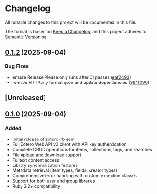 # Changelog

All notable changes to this project will be documented in this file.

The format is based on [Keep a Changelog](https://keepachangelog.com/en/1.0.0/),
and this project adheres to [Semantic Versioning](https://semver.org/spec/v2.0.0.html).

## [0.1.2](https://github.com/andrewhwaller/zotero-rb/compare/v0.1.1...v0.1.2) (2025-09-04)


### Bug Fixes

* ensure Release Please only runs after CI passes ([eaf2493](https://github.com/andrewhwaller/zotero-rb/commit/eaf2493faf9f937b4b05af4afb5c09bbae41d3f7))
* remove HTTParty format :json and update dependencies ([894f090](https://github.com/andrewhwaller/zotero-rb/commit/894f090251a5a9add33cfc5cba8c39868e338070))

## [Unreleased]

## [0.1.0](https://github.com/andrewhwaller/zotero-rb/compare/v0.0.0...v0.1.0) (2025-09-04)

### Added
- Initial release of zotero-rb gem
- Full Zotero Web API v3 client with API key authentication
- Complete CRUD operations for items, collections, tags, and searches
- File upload and download support
- Fulltext content access
- Library synchronization features
- Metadata retrieval (item types, fields, creator types)
- Comprehensive error handling with custom exception classes
- Support for both user and group libraries
- Ruby 3.2+ compatibility
